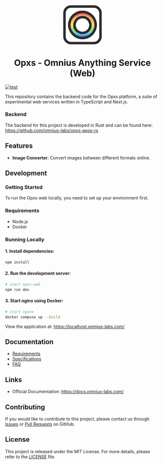 <p align="center">
<img width="128" src="https://github.com/omnius-labs/opxs-web-ts/blob/main/public/logo.png?raw=true" alt="Opxs logo">
</p>

<h1 align="center">Opxs - Omnius Anything Service (Web)</h1>

[![test](https://github.com/omnius-labs/opxs-web/actions/workflows/test.yml/badge.svg?branch=main)](https://github.com/omnius-labs/opxs-web/actions/workflows/test.yml)

This repository contains the backend code for the Opxs platform, a suite of experimental web services written in TypeScript and Next.js.

### Backend

The backend for this project is developed in Rust and can be found here:
https://github.com/omnius-labs/opxs-apps-rs

## Features

- **Image Converter**: Convert images between different formats online.

## Development

### Getting Started

To run the Opxs web locally, you need to set up your environment first.

### Requirements

- Node.js
- Docker

### Running Locally

#### 1. Install dependencies:

```sh
npm install
```

#### 2. Run the development server:

```sh
# start opxs-web
npm run dev
```

#### 3. Start nginx using Docker:

```sh
# start nginx
docker compose up --build
```

View the application at:
https://localhost.omnius-labs.com/

## Documentation

- [Requirements](./docs/requirements/index.adoc)
- [Specifications](./docs/specifications/index.adoc)
- [FAQ](./docs/faq.md)

## Links

- Official Documentation: https://docs.omnius-labs.com/

## Contributing

If you would like to contribute to this project, please contact us through [Issues](https://github.com/omnius-labs/opxs-web-ts/issues) or [Pull Requests](https://github.com/omnius-labs/opxs-web-ts/pulls) on GitHub.

## License

This project is released under the MIT License. For more details, please refer to the [LICENSE](LICENSE.txt) file.

